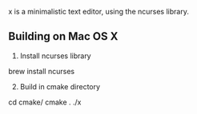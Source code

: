 x is a minimalistic text editor, using the ncurses library.

Building on Mac OS X
---------------------

1. Install ncurses library

brew install ncurses

2. Build in cmake directory

cd cmake/
cmake .
./x


